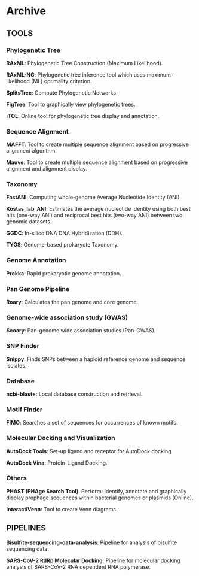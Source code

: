 # Archive

## TOOLS

### Phylogenetic Tree

**RAxML**: Phylogenetic Tree Construction (Maximum Likelihood).

**RAxML-NG**: Phylogenetic tree inference tool which uses maximum-likelihood (ML) optimality criterion.

**SplitsTree**: Compute Phylogenetic Networks.

**FigTree**: Tool to graphically view phylogenetic trees.

**iTOL**: Online tool for phylogenetic tree display and annotation.

### Sequence Alignment

**MAFFT**: Tool to create multiple sequence alignment based on progressive alignment algorithm.

**Mauve**: Tool to create multiple sequence alignment based on progressive alignment and alignment display. 

### Taxonomy

**FastANI**: Computing whole-genome Average Nucleotide Identity (ANI).

**Kostas_lab_ANI**: Estimates the average nucleotide identity using both best hits (one-way ANI) and reciprocal best hits (two-way ANI) between two genomic datasets.

**GGDC**: In-silico DNA DNA Hybridization (DDH).

**TYGS**: Genome-based prokaryote Taxonomy.

### Genome Annotation

**Prokka**: Rapid prokaryotic genome annotation.

### Pan Genome Pipeline

**Roary**: Calculates the pan genome and core genome.

### Genome-wide association study (GWAS)

**Scoary**: Pan-genome wide association studies (Pan-GWAS).

### SNP Finder

**Snippy**: Finds SNPs between a haploid reference genome and sequence isolates.

### Database

**ncbi-blast+**: Local database construction and retrieval.

### Motif Finder

**FIMO**: Searches a set of sequences for occurrences of known motifs.

### Molecular Docking and Visualization

**AutoDock Tools**: Set-up ligand and receptor for AutoDock docking

**AutoDock Vina**: Protein-Ligand Docking.

### Others

**PHAST (PHAge Search Tool)**: Perform: Identify, annotate and graphically display prophage sequences within bacterial genomes or plasmids (Online).

**InteractiVenn**: Tool to create Venn diagrams.

## PIPELINES

**Bisulfite-sequencing-data-analysis**: Pipeline for analysis of bisulfite sequencing data.

**SARS-CoV-2 RdRp Molecular Docking**: Pipeline for molecular docking analysis of SARS-CoV-2 RNA dependent RNA polymerase.
